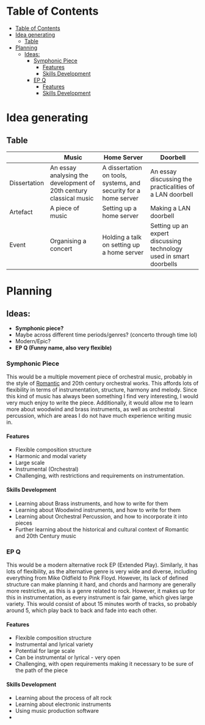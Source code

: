 # Table of Contents
- [Table of Contents](#table-of-contents)
- [Idea generating](#idea-generating)
  - [Table](#table)
- [Planning](#planning)
  - [Ideas:](#ideas)
    - [Symphonic Piece](#symphonic-piece)
      - [Features](#features)
      - [Skills Development](#skills-development)
    - [EP Q](#ep-q)
      - [Features](#features-1)
      - [Skills Development](#skills-development-1)


# Idea generating

## Table
|              | Music                                                              | Home Server                                                      | Doorbell                                                           |
| ------------ | ------------------------------------------------------------------ | ---------------------------------------------------------------- | ------------------------------------------------------------------ |
| Dissertation | An essay analysing the development of 20th century classical music | A dissertation on tools, systems, and security for a home server | An essay discussing the practicalities of a LAN doorbell           |
| Artefact     | A piece of music                                                   | Setting up a home server                                         | Making a LAN doorbell                                              |
| Event        | Organising a concert                                               | Holding a talk on setting up a home server                       | Setting up an expert discussing technology used in smart doorbells |

# Planning

## Ideas:

- **Symphonic piece?**
- Maybe across different time periods/genres? (concerto through time lol)
- Modern/Epic?
- **EP Q (Funny name, also very flexible)**

### Symphonic Piece
This would be a multiple movement piece of orchestral music, probably in the style of [Romantic](https://en.wikipedia.org/wiki/Romantic_music) and 20th century orchestral works. This affords lots of flexibility in terms of instrumentation, structure, harmony and melody. Since this kind of music has always been something I find very interesting, I would very much enjoy to write the piece. Additionally, it would allow me to learn more about woodwind and brass instruments, as well as orchestral percussion, which are areas I do not have much experience writing music in.

#### Features
- Flexible composition structure
- Harmonic and modal variety
- Large scale
- Instrumental (Orchestral)
- Challenging, with restrictions and requirements on instrumentation.

#### Skills Development
- Learning about Brass instruments, and how to write for them
- Learning about Woodwind instruments, and how to write for them
- Learning about Orchestral Percussion, and how to incorporate it into pieces
- Further learning about the historical and cultural context of Romantic and 20th Century music

### EP Q
This would be a modern alternative rock EP (Extended Play). Similarly, it has lots of flexibility, as the alternative genre is very wide and diverse, including everything from Mike Oldfield to Pink Floyd. However, its lack of defined structure can make planning it hard, and chords and harmony are generally more restrictive, as this is a genre related to rock. However, it makes up for this in instrumentation, as every instrument is fair game, which gives large variety. This would consist of about 15 minutes worth of tracks, so probably around 5, which play back to back and fade into each other.

#### Features
- Flexible composition structure
- Instrumental and lyrical variety
- Potential for large scale
- Can be instrumental or lyrical - very open
- Challenging, with open requirements making it necessary to be sure of the path of the piece

#### Skills Development
- Learning about the process of alt rock
- Learning about electronic instruments
- Using music production software
- 